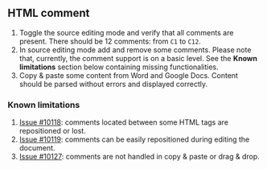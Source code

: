 ## HTML comment

1. Toggle the source editing mode and verify that all comments are present. There should be 12 comments: from `C1` to `C12`.
1. In source editing mode add and remove some comments. Please note that, currently, the comment support is on a basic level. See the **Known limitations** section below containing missing functionalities.
1. Copy & paste some content from Word and Google Docs. Content should be parsed without errors and displayed correctly.

### Known limitations

1. [Issue #10118](https://github.com/ckeditor/ckeditor5/issues/10118): comments located between some HTML tags are repositioned or lost.
1. [Issue #10119](https://github.com/ckeditor/ckeditor5/issues/10119): comments can be easily repositioned during editing the document.
1. [Issue #10127](https://github.com/ckeditor/ckeditor5/issues/10127): comments are not handled in copy & paste or drag & drop.

